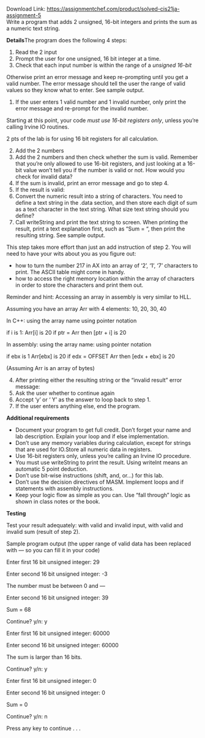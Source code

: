 Download Link: https://assignmentchef.com/product/solved-cis21ja-assignment-5
<br>
Write a program that adds 2 unsigned, 16-bit integers and prints the sum as a numeric text string.

<strong>Details</strong>The program does the following 4 steps:

<ol>

 <li>Read the 2 input</li>

 <li>Prompt the user for one unsigned, 16 bit integer at a time.</li>

 <li>Check that each input number is within the range of a <em>unsigned 16-bit</em></li>

</ol>

Otherwise print an error message and keep re-prompting until you get a valid number. The error message should tell the user the range of valid values so they know what to enter. See sample output.

<ol>

 <li>If the user enters 1 valid number and 1 invalid number, only print the error message and re-prompt for the invalid number.</li>

</ol>




Starting at this point, your code <em>must use 16-bit registers only</em>, unless you’re calling Irvine IO routines.

2 pts of the lab is for using 16 bit registers for all calculation.




<ol start="2">

 <li>Add the 2 numbers</li>

 <li>Add the 2 numbers and then check whether the sum is valid. Remember that you’re only allowed to use 16-bit registers, and just looking at a 16-bit value won’t tell you if the number is valid or not. How would you check for invalid data?</li>

 <li>If the sum is invalid, print an error message and go to step 4.</li>

 <li>If the result is valid:</li>

 <li>Convert the numeric result into a string of characters. You need to define a text string in the .data section, and then store each digit of sum as a text character in the text string. What size text string should you define?</li>

 <li>Call writeString and print the text string to screen. When printing the result, print a text explanation first, such as “Sum = “, then print the resulting string. See sample output.</li>

</ol>




This step takes more effort than just an add instruction of step 2. You will need to have your wits about you as you figure out:

<ul>

 <li>how to turn the number 217 in AX into an array of ‘2’, ‘1’, ‘7’ characters to print. The ASCII table might come in handy.</li>

 <li>how to access the right memory location within the array of characters in order to store the characters and print them out.</li>

</ul>

Reminder and hint: Accessing an array in assembly is very similar to HLL.

Assuming you have an array Arr with 4 elements: 10, 20, 30, 40

In C++:               using the array name                              using pointer notation

if i is 1:                    Arr[i] is 20                              if  ptr = Arr  then  [ptr + i] is 20

In assembly:      using the array name:                         using pointer notation

if ebx is 1                Arr[ebx] is 20                         if  edx = OFFSET Arr  then  [edx + ebx]  is 20

(Assuming Arr is an array of bytes)













<ol start="4">

 <li>After printing either the resulting string or the “invalid result” error message:</li>

 <li>Ask the user whether to continue again</li>

 <li>Accept ‘y’ or ‘ Y’ as the answer to loop back to step 1.</li>

 <li>If the user enters anything else, end the program.</li>

</ol>




<strong> </strong>

<strong>Additional requirements</strong>

<ul>

 <li>Document your program to get full credit. Don’t forget your name and lab description. Explain your loop and if else implementation.</li>

 <li>Don’t use any memory variables during calculation, except for strings that are used for IO.Store all numeric data in registers.</li>

 <li>Use 16-bit registers only, unless you’re calling an Irvine IO procedure.</li>

 <li>You must use writeString to print the result. Using writeInt means an automatic 5 point deduction.</li>

 <li>Don’t use bit-wise instructions (shift, and, or…) for this lab.</li>

 <li>Don’t use the decision directives of MASM. Implement loops and if statements with assembly instructions.</li>

 <li>Keep your logic flow as simple as you can. Use “fall through” logic as shown in class notes or the book.</li>

</ul>







<strong>Testing</strong>

Test your result adequately: with valid and invalid input, with valid and invalid sum (result of step 2).




Sample program output (the upper range of valid data has been replaced with — so you can fill it in your code)

Enter first 16 bit unsigned integer: 29

Enter second 16 bit unsigned integer: -3

The number must be between 0 and —

Enter second 16 bit unsigned integer: 39

Sum = 68

Continue? y/n: y

Enter first 16 bit unsigned integer: 60000

Enter second 16 bit unsigned integer: 60000

The sum is larger than 16 bits.

Continue? y/n: y

Enter first 16 bit unsigned integer: 0

Enter second 16 bit unsigned integer: 0

Sum = 0

Continue? y/n: n

Press any key to continue . . .